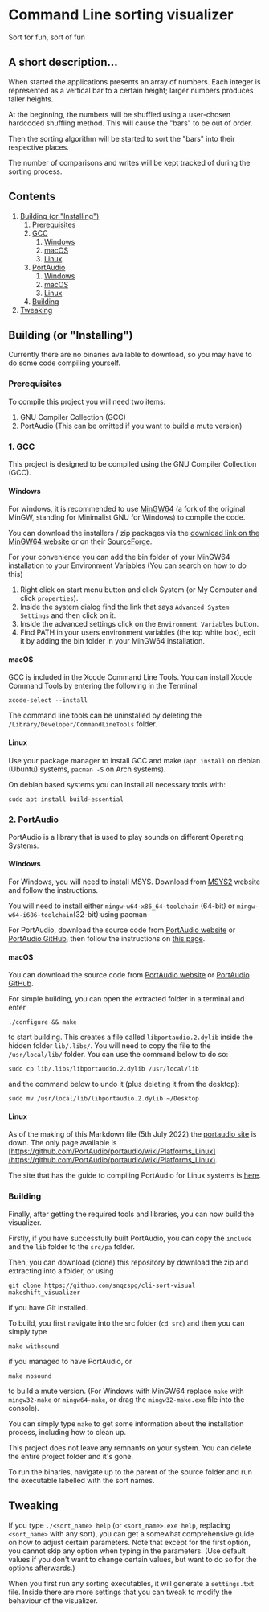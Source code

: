 # Command Line sorting visualizer

Sort for fun, sort of fun

## A short description...

When started the applications presents an array of numbers. Each integer is represented as a vertical bar to a certain height; larger numbers produces taller heights.

At the beginning, the numbers will be shuffled using a user-chosen hardcoded shuffling method. This will cause the "bars" to be out of order.

Then the sorting algorithm will be started to sort the "bars" into their respective places.

The number of comparisons and writes will be kept tracked of during the sorting process.

## Contents

1. [Building (or "Installing")](#a-short-description)
    1. [Prerequisites](#prerequisites)
    2. [GCC](#1-gcc)
        1. [Windows](#windows)
        2. [macOS](#macos)
        3. [Linux](#linux)
    3. [PortAudio](#2-portaudio)
        1. [Windows](#windows-1)
        2. [macOS](#macos-1)
        3. [Linux](#linux-1)
    4. [Building](#building)
2. [Tweaking](#tweaking)

## Building (or "Installing")

Currently there are no binaries available to download, so you may have to do some code compiling yourself.

### Prerequisites

To compile this project you will need two items:

1. GNU Compiler Collection (GCC)
2. PortAudio (This can be omitted if you want to build a mute version)

### 1. GCC

This project is designed to be compiled using the GNU Compiler Collection (GCC).

#### Windows

For windows, it is recommended to use [MinGW64](https://www.mingw-w64.org/) (a fork of the original MinGW, standing for Minimalist GNU for Windows) to compile the code.

You can download the installers / zip packages via the [download link on the MinGW64 website](https://www.mingw-w64.org/downloads/#mingw-builds) or on their [SourceForge](https://sourceforge.net/projects/mingw-w64/files/Toolchains%20targetting%20Win32/Personal%20Builds/mingw-builds/).

For your convenience you can add the bin folder of your MinGW64 installation to your Environment Variables (You can search on how to do this)

1. Right click on start menu button and click System (or My Computer and click `properties`).
2. Inside the system dialog find the link that says `Advanced System Settings` and then click on it.
3. Inside the advanced settings click on the `Environment Variables` button. 
4. Find PATH in your users environment variables (the top white box), edit it by adding the bin folder in your MinGW64 installation.

#### macOS

GCC is included in the Xcode Command Line Tools. You can install Xcode Command Tools by entering the following in the Terminal

```
xcode-select --install
```

The command line tools can be uninstalled by deleting the `/Library/Developer/CommandLineTools` folder.

#### Linux

Use your package manager to install GCC and make (`apt install` on debian (Ubuntu) systems, `pacman -S` on Arch systems).

On debian based systems you can install all necessary tools with:

```
sudo apt install build-essential
```

### 2. PortAudio

PortAudio is a library that is used to play sounds on different Operating Systems.

#### Windows

For Windows, you will need to install MSYS. Download from [MSYS2](https://www.msys2.org/) website and follow the instructions. 

You will need to install either `mingw-w64-x86_64-toolchain` (64-bit) or `mingw-w64-i686-toolchain`(32-bit) using pacman

For PortAudio, download the source code from [PortAudio website](http://www.portaudio.com/) or [PortAudio GitHub](https://github.com/PortAudio/portaudio), then follow the instructions on [this page](https://github.com/PortAudio/portaudio/wiki/Notes_about_building_PortAudio_with_MinGW).

#### macOS

You can download the source code from [PortAudio website](http://www.portaudio.com/) or [PortAudio GitHub](https://github.com/PortAudio/portaudio).

For simple building, you can open the extracted folder in a terminal and enter

```
./configure && make
```

to start building. This creates a file called `libportaudio.2.dylib` inside the hidden folder `lib/.libs/`. You will need to copy the file to the `/usr/local/lib/` folder. You can use the command below to do so:

```
sudo cp lib/.libs/libportaudio.2.dylib /usr/local/lib
```

and the command below to undo it (plus deleting it from the desktop):

```
sudo mv /usr/local/lib/libportaudio.2.dylib ~/Desktop
```

#### Linux

As of the making of this Markdown file (5th July 2022) the [portaudio site](http://www.portaudio.com/) is down. The only page available is [https://github.com/PortAudio/portaudio/wiki/Platforms_Linux](https://github.com/PortAudio/portaudio/wiki/Platforms_Linux).

The site that has the guide to compiling PortAudio for Linux systems is [here](http://portaudio.com/docs/v19-doxydocs/compile_linux.html).

### Building

Finally, after getting the required tools and libraries, you can now build the visualizer.

Firstly, if you have successfully built PortAudio, you can copy the `include` and the `lib` folder to the `src/pa` folder.

Then, you can download (clone) this repository by download the zip and extracting into a folder, or using

```
git clone https://github.com/snqzspg/cli-sort-visual makeshift_visualizer
```

if you have Git installed.

To build, you first navigate into the src folder (`cd src`) and then you can simply type

```
make withsound
```

if you managed to have PortAudio, or

```
make nosound
```

to build a mute version. (For Windows with MinGW64 replace `make` with `mingw32-make` or `mingw64-make`, or drag the `mingw32-make.exe` file into the console).

You can simply type `make` to get some information about the installation process, including how to clean up.

This project does not leave any remnants on your system. You can delete the entire project folder and it's gone.

To run the binaries, navigate up to the parent of the source folder and run the executable labelled with the sort names.

## Tweaking

If you type `./<sort_name> help` (or `<sort_name>.exe help`, replacing `<sort_name>` with any sort), you can get a somewhat comprehensive guide on how to adjust certain parameters. Note that except for the first option, you cannot skip any option when typing in the parameters. (Use default values if you don't want to change certain values, but want to do so for the options afterwards.)

When you first run any sorting executables, it will generate a `settings.txt` file. Inside there are more settings that you can tweak to modify the behaviour of the visualizer.
